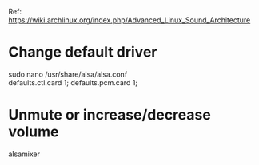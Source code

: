 Ref: https://wiki.archlinux.org/index.php/Advanced_Linux_Sound_Architecture

# Change default driver
sudo nano /usr/share/alsa/alsa.conf  
  defaults.ctl.card 1;
  defaults.pcm.card 1;

# Unmute or increase/decrease volume
alsamixer
